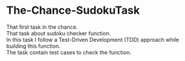 # The-Chance-SudokuTask
That first task in the chance.<br />
That task about sudoku checker function.<br />
In this task I follow a Test-Driven Development (TDD) approach while building this function.<br />
The task contain test cases to check the function.<br />
